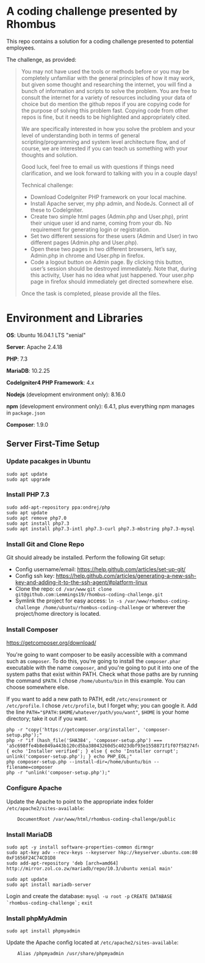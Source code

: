 # A coding challenge presented by Rhombus

This repo contains a solution for a coding challenge presented to potential employees.

The challenge, as provided:

> You may not have used the tools or methods before or you may be completely unfamiliar with the general principles of how it may work, but given some thought and researching the internet, you will find a bunch of information and scripts to solve the problem. You are free to consult the internet for a variety of resources including your data of choice but do mention the github repos if you are copying code for the purpose of solving this problem fast. Copying code from other repos is fine, but it needs to be highlighted and appropriately cited.
>
> We are specifically interested in how you solve the problem and your level of understanding both in terms of general scripting/programming and system level architecture flow, and of course, we are interested if you can teach us something with your thoughts and solution.
>
> Good luck, feel free to email us with questions if things need clarification, and we look forward to talking with you in a couple days!
>
> Technical challenge:
> - Download CodeIgniter PHP framework on your local machine.
> - Install Apache server, my php admin, and NodeJs. Connect all of these to CodeIgniter.
> - Create two simple html pages (Admin.php and User.php), print their unique user id and name, coming from your db. No requirement for generating login or registration.
> - Set two different sessions for these users (Admin and User) in two different pages (Admin.php and User.php).
> - Open these two pages in two different browsers, let’s say, Admin.php in chrome and User.php in firefox.
> - Code a logout button on Admin page. By clicking this button, user’s session should be destroyed immediately. Note that, during this activity, User has no idea what just happened. Your user.php page in firefox should immediately get directed somewhere else.
>
> Once the task is completed, please provide all the files.

# Environment and Libraries

**OS**: Ubuntu 16.04.1 LTS "xenial"

**Server**: Apache 2.4.18

**PHP**: 7.3

**MariaDB**: 10.2.25

**CodeIgniter4 PHP Framework**: 4.x

**Nodejs** (development environment only): 8.16.0

**npm** (development environment only): 6.4.1, plus everything npm manages in `package.json`

**Composer**: 1.9.0

## Server First-Time Setup

### Update pacakges in Ubuntu

```
sudo apt update
sudo apt upgrade
```

### Install PHP 7.3

```
sudo add-apt-repository ppa:ondrej/php
sudo apt update
sudo apt remove php7.0
sudo apt install php7.3
sudo apt install php7.3-intl php7.3-curl php7.3-mbstring php7.3-mysql
```

### Install Git and Clone Repo

Git should already be installed. Perform the following Git setup:

- Config username/email: https://help.github.com/articles/set-up-git/
- Config ssh key: https://help.github.com/articles/generating-a-new-ssh-key-and-adding-it-to-the-ssh-agent/#platform-linux
- Clone the repo: `cd /var/www` `git clone git@github.com:Lemmings19/rhombus-coding-challenge.git`
- Symlink the project for easy access: `ln -s /var/www/rhombus-coding-challenge /home/ubuntu/rhombus-coding-challenge` or wherever the project/home directory is located.

### Install Composer
https://getcomposer.org/download/

You're going to want composer to be easily accessible with a command such as `composer`. To do this, you're going to install the `composer.phar` executable with the name `composer`, and you're going to put it into one of the system paths that exist within PATH. Check what those paths are by running the command `$PATH`. I chose `/home/ubuntu/bin` in this example. You can choose somewhere else.

If you want to add a new path to PATH, edit `/etc/environment` or `/etc/profile`. I chose `/etc/profile`, but I forget why; you can google it. Add the line `PATH="$PATH:$HOME/whatever/path/you/want"`, `$HOME` is your home directory; take it out if you want.

```
php -r "copy('https://getcomposer.org/installer', 'composer-setup.php');"
php -r "if (hash_file('SHA384', 'composer-setup.php') === 'a5c698ffe4b8e849a443b120cd5ba38043260d5c4023dbf93e1558871f1f07f58274fc6f4c93bcfd858c6bd0775cd8d1') { echo 'Installer verified'; } else { echo 'Installer corrupt'; unlink('composer-setup.php'); } echo PHP_EOL;"
php composer-setup.php --install-dir=/home/ubuntu/bin --filename=composer
php -r "unlink('composer-setup.php');"
```

### Configure Apache

Update the Apache to point to the appropriate index folder `/etc/apache2/sites-available`:
```
    DocumentRoot /var/www/html/rhombus-coding-challenge/public
```

### Install MariaDB

```
sudo apt -y install software-properties-common dirmngr
sudo apt-key adv --recv-keys --keyserver hkp://keyserver.ubuntu.com:80 0xF1656F24C74CD1D8
sudo add-apt-repository 'deb [arch=amd64] http://mirror.zol.co.zw/mariadb/repo/10.3/ubuntu xenial main'

sudo apt update
sudo apt install mariadb-server
```

Login and create the database: `mysql -u root -p` ``CREATE DATABASE `rhombus-coding-challenge`;`` `exit`

### Install phpMyAdmin

`sudo apt install phpmyadmin`

Update the Apache config located at `/etc/apache2/sites-available`:
```
    Alias /phpmyadmin /usr/share/phpmyadmin
```


